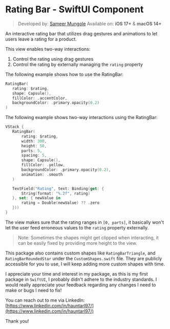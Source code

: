 # Rating Bar - SwiftUI Component

> Developed by: [Sameer Mungole](https://www.linkedin.com/in/hauntarl97/)
> Available on: **iOS 17+** & **macOS 14+**

An interactive rating bar that utilizes drag gestures and animations to let users leave a rating for a product.

This view enables two-way interactions:

1. Control the rating using drag gestures
2. Control the rating by externally managing the `rating` property

The following example shows how to use the RatingBar:

```swift
RatingBar(
   rating: $rating,
   shape: Capsule(),
   fillColor: .accentColor,
   backgroundColor: .primary.opacity(0.2)
)
```

 The following example shows two-way interactions using the RatingBar:

```swift
VStack {
   RatingBar(
       rating: $rating,
       width: 300,
       height: 50,
       parts: 5,
       spacing: 5,
       shape: Capsule(),
       fillColor: .yellow,
       backgroundColor: .primary.opacity(0.2),
       animation: .smooth
   )

   TextField("Rating", text: Binding(get: {
       String(format: "%.2f", rating)
   }, set: { newValue in
       rating = Double(newValue) ?? .zero
   }))
}
```

The view makes sure that the rating ranges in `[0, parts]`, it basically won't let the user feed erroneous values to the `rating` property externally.

> Note: Sometimes the shapes might get clipped when interacting, it can be easily fixed by providing more height to the view.

This package also contains custom shapes like `RatingBarTriangle`, and `RatingBarRoundedStar` under the `CustomShapes.swift` file. They are publicly accessible for you to use, I will keep adding more custom shapes with time.

I appreciate your time and interest in my package, as this is my first package in `SwiftUI`, I probably didn't adhere to the industry standards. I would really appreciate your feedback regarding any changes I need to make or bugs I need to fix!

You can reach out to me via LinkedIn: [https://www.linkedin.com/in/hauntarl97/](https://www.linkedin.com/in/hauntarl97/)

Thank you!